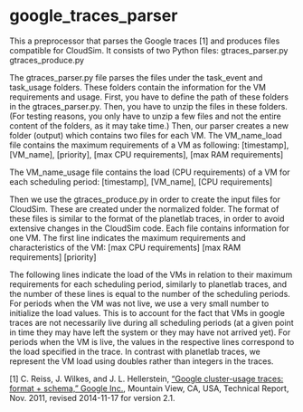 # google_traces_parser

This a preprocessor that parses the Google traces [1] and produces files compatible for CloudSim. It consists of two Python files:
gtraces_parser.py
gtraces_produce.py

The gtraces_parser.py file parses the files under the task_event and task_usage folders. These folders contain the information for the VM requirements and usage. First, you have to define the path of these folders in the gtraces_parser.py. Then, you have to unzip the files in these folders. (For testing reasons, you only have to unzip a few files and not the entire content of the folders, as it may take time.) Then, our parser creates a new folder (output) which contains two files for each VM. The VM_name_load file contains the maximum requirements of a VM as following:
[timestamp], [VM_name], [priority], [max CPU requirements], [max RAM requirements]

The VM_name_usage file contains the load (CPU requirements) of a VM for each scheduling period:
[timestamp], [VM_name], [CPU requirements]

Then we use the gtraces_produce.py in order to create the input files for CloudSim. These are created under the normalized folder. The format of these files is similar to the format of the planetlab traces, in order to avoid extensive changes in the CloudSim code. Each file contains information for one VM. The first line indicates the maximum requirements and characteristics of the VM:
[max CPU requirements] [max RAM requirements] [priority]

The following lines indicate the load of the VMs in relation to their maximum requirements for each scheduling period, similarly to planetlab traces, and the number of these lines is equal to the number of the scheduling periods. For periods when the VM was not live, we use a very small number to initialize the load values. This is to account for the fact that VMs in google traces are not necessarily live during all scheduling periods (at a given point in time they may have left the system or they may have not arrived yet). For periods when the VM is live, the values in the respective lines correspond to the load specified in the trace. In contrast with planetlab traces, we represent the VM load using doubles rather than integers in the traces.

 [1] C. Reiss, J. Wilkes, and J. L. Hellerstein, [“Google cluster-usage traces: format + schema,” Google Inc.](https://github.com/google/cluster-data), Mountain View, CA, USA, Technical Report, Nov. 2011, revised 2014-11-17 for version 2.1.
